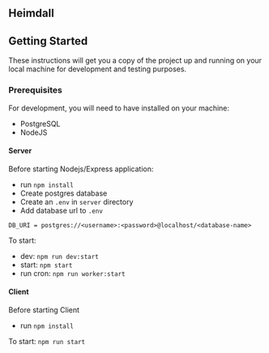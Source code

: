 ## Heimdall

## Getting Started

These instructions will get you a copy of the project up and running on your local machine for development and testing purposes.

### Prerequisites

For development, you will need to have installed on your machine:

- PostgreSQL
- NodeJS

#### Server

Before starting Nodejs/Express application:

- run `npm install`
- Create postgres database
- Create an `.env` in `server` directory
- Add database url to `.env`

```
DB_URI = postgres://<username>:<password>@localhost/<database-name>
```

To start:

- dev: `npm run dev:start`
- start: `npm start`
- run cron: `npm run worker:start`

#### Client

Before starting Client

- run `npm install`

To start: `npm run start`
